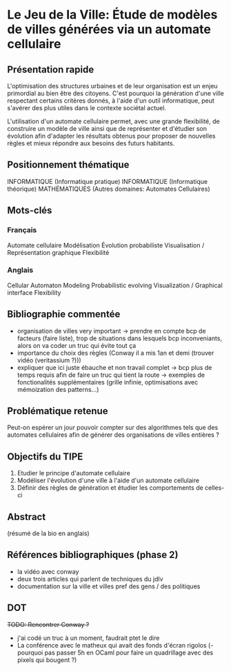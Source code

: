 # Le Jeu de la Ville: Étude de modèles de villes générées via un automate cellulaire

## Présentation rapide
L'optimisation des structures urbaines et de leur organisation est un enjeu primordial au bien être des citoyens.
C'est pourquoi la génération d'une ville respectant certains critères donnés, à l'aide d'un outil informatique, peut s'avérer des plus utiles dans le contexte sociétal actuel.

L'utilisation d'un automate cellulaire permet, avec une grande flexibilité, de construire un modèle de ville ainsi que de représenter et d'étudier son évolution afin d'adapter les résultats obtenus pour proposer de nouvelles règles et mieux répondre aux besoins des futurs habitants.

## Positionnement thématique
INFORMATIQUE (Informatique pratique)
INFORMATIQUE (Informatique théorique)
MATHÉMATIQUES (Autres domaines: Automates Cellulaires)

## Mots-clés
### Français
Automate cellulaire
Modélisation
Évolution probabiliste
Visualisation / Représentation graphique
Flexibilité

### Anglais
Cellular Automaton
Modeling
Probabilistic evolving
Visualization / Graphical interface
Flexibility

## Bibliographie commentée
- organisation de villes very important -> prendre en compte bcp de facteurs (faire liste), trop de situations dans lesquels bcp inconveniants, alors on va coder un truc qui évite tout ça
- importance du choix des règles (Conway il a mis 1an et demi (trouver vidéo (veritassium ?)))
- expliquer que ici juste ébauche et non travail complet -> bcp plus de temps requis afin de faire un truc qui tient la route -> exemples de fonctionalités supplémentaires (grille infinie, optimisations avec mémoization des patterns...)

## Problématique retenue
Peut-on espérer un jour pouvoir compter sur des algorithmes tels que des automates cellulaires afin de générer des organisations de villes entières ?

## Objectifs du TIPE
1. Etudier le principe d'automate cellulaire
2. Modéliser l'évolution d'une ville à l'aide d'un automate cellulaire
3. Définir des règles de génération et étudier les comportements de celles-ci

## Abstract
(résumé de la bio en anglais)

## Références bibliographiques (phase 2)
- la vidéo avec conway
- deux trois articles qui parlent de techniques du jdlv
- documentation sur la ville et villes pref des gens / des politiques

## DOT
~~TODO: Rencontrer Conway ?~~
- j'ai codé un truc à un moment, faudrait ptet le dire
- La conférence avec le matheux qui avait des fonds d'écran rigolos
(- pourquoi pas passer 5h en OCaml pour faire un quadrillage avec des pixels qui bougent ?)